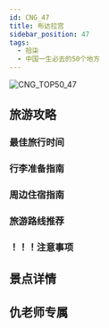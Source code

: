 ```yaml
---
id: CNG_47
title: 布达拉宫
sidebar_position: 47
tags:
  - 拾柒
  - 中国一生必去的50个地方
---
```

![CNG_TOP50_47](/img/love/CNG_TOP50/47.png)

## 旅游攻略

### 最佳旅行时间

### 行李准备指南

### 周边住宿指南

### 旅游路线推荐

### ！！！注意事项

## 景点详情

## 仇老师专属
